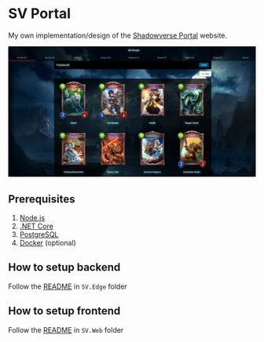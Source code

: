 # SV Portal

My own implementation/design of the [Shadowverse Portal](https://shadowverse-portal.com/?lang=en) website.

![sv-portal](./docs/sv-portal.png)

## Prerequisites

1. [Node.js](https://nodejs.org/en/)
2. [.NET Core](https://dotnet.microsoft.com/en-us/download)
3. [PostgreSQL](https://www.postgresql.org/download/)
4. [Docker](https://docs.docker.com/get-docker/) (optional)

## How to setup backend

Follow the [README](SV.Edge/README.md) in `SV.Edge` folder

## How to setup frontend

Follow the [README](SV.Web/README.md) in `SV.Web` folder
